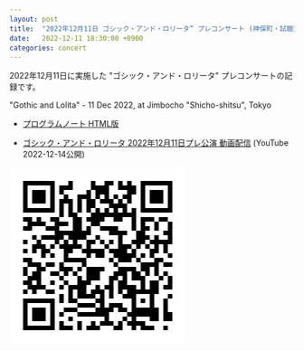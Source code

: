 ```yaml
---
layout: post
title:  "2022年12月11日 ゴシック・アンド・ロリータ” プレコンサート (神保町・試聴室)"
date:   2022-12-11 18:30:00 +0900
categories: concert
---
```


2022年12月11日に実施した "ゴシック・アンド・ロリータ" プレコンサートの記録です。

"Gothic and Lolita" - 11 Dec 2022, at Jimbocho "Shicho-shitsu", Tokyo

- [プログラムノート HTML版](/docs/20221211_mumyo_program_note.html)

- [ゴシック・アンド・ロリータ 2022年12月11日プレ公演 動画配信](https://www.youtube.com/watch?v=kt1oM0ZX4Gw&list=PL06XdiJBdmd9mPNI5BH8qJJu7YydO_fwr&index=1)  (YouTube 2022-12-14公開) 

![動画視聴ページQRコード](/c905bcc49e91ae8157aad97a558e4eaebe37eef8.png)

